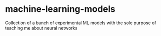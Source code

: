 # machine-learning-models
Collection of a bunch of experimental ML models with the sole purpose of teaching me about neural networks
